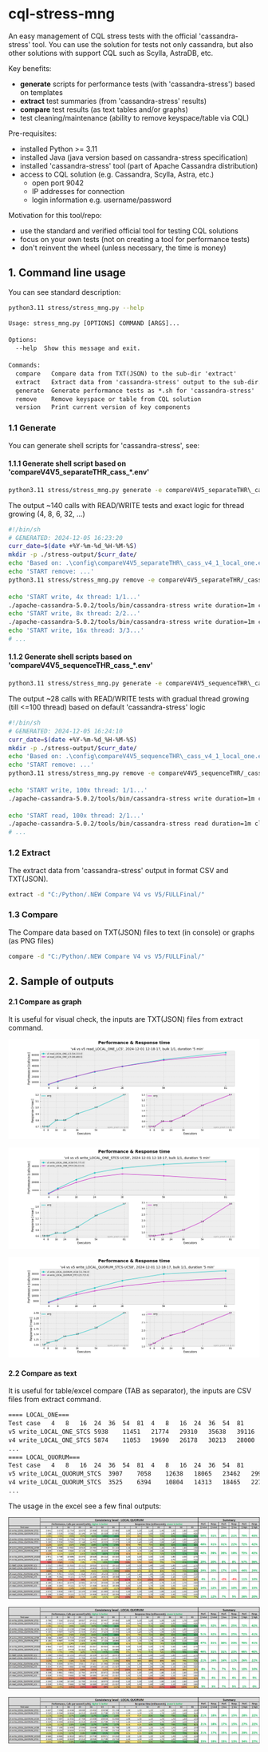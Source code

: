 # cql-stress-mng
An easy management of CQL stress tests with the official 'cassandra-stress' tool. You can use
the solution for tests not only cassandra, but also other solutions with support CQL such as
Scylla, AstraDB, etc.

Key benefits:
 - **generate** scripts for performance tests (with 'cassandra-stress') based on templates
 - **extract** test summaries (from 'cassandra-stress' results)
 - **compare** test results (as text tables and/or graphs)
 - test cleaning/maintenance (ability to remove keyspace/table via CQL)

Pre-requisites:
 - installed Python >= 3.11
 - installed Java (java version based on cassandra-stress specification)
 - installed 'cassandra-stress' tool (part of Apache Cassandra distribution)
 - access to CQL solution (e.g. Cassandra, Scylla, Astra, etc.)
   - open port 9042
   - IP addresses for connection
   - login information e.g. username/password

Motivation for this tool/repo:
 - use the standard and verified official tool for testing CQL solutions
 - focus on your own tests (not on creating a tool for performance tests)
 - don't reinvent the wheel (unless necessary, the time is money)

## 1. Command line usage

You can see standard description: 

```sh
python3.11 stress/stress_mng.py --help
```
```txt
Usage: stress_mng.py [OPTIONS] COMMAND [ARGS]...

Options:
  --help  Show this message and exit.

Commands:
  compare   Compare data from TXT(JSON) to the sub-dir 'extract'
  extract   Extract data from 'cassandra-stress' output to the sub-dir...
  generate  Generate performance tests as *.sh for 'cassandra-stress'
  remove    Remove keyspace or table from CQL solution
  version   Print current version of key components
```

### 1.1 Generate

You can generate shell scripts for 'cassandra-stress', see:

#### 1.1.1 Generate shell script based on 'compareV4V5_separateTHR\_cass_*.env'

```sh
python3.11 stress/stress_mng.py generate -e compareV4V5_separateTHR\_cass_*.env -l stress-cmd/_cass_all.sh
```
The output ~140 calls with READ/WRITE tests and exact
logic for thread growing (4, 8, 6, 32, ...)

```sh
#!/bin/sh
# GENERATED: 2024-12-05 16:23:20
curr_date=$(date +%Y-%m-%d_%H-%M-%S)
mkdir -p ./stress-output/$curr_date/
echo 'Based on: .\config\compareV4V5_separateTHR\_cass_v4_1_local_one.env'
echo 'START remove: ...'
python3.11 stress/stress_mng.py remove -e compareV4V5_separateTHR/_cass_v4_1_local_one.env -k keyspace1 -d stress -s 8

echo 'START write, 4x thread: 1/1...'
./apache-cassandra-5.0.2/tools/bin/cassandra-stress write duration=1m cl=LOCAL_ONE no-warmup -node 10.129.52.58,10.129.53.21,10.129.52.57 -mode user=perf password=perf prepared protocolVersion=4 connectionsPerHost=24 maxPending=384 -schema "replication(strategy=NetworkTopologyStrategy,factor=3)" "compaction(strategy=LeveledCompactionStrategy,sstable_size_in_mb=160,fanout_size=10)" -rate "threads=4" -reporting output-frequency=5s > "./stress-output/$curr_date/$curr_date v4 write_LOCAL_ONE_LCS_4xTHR.txt"
echo 'START write, 8x thread: 2/2...'
./apache-cassandra-5.0.2/tools/bin/cassandra-stress write duration=1m cl=LOCAL_ONE no-warmup -node 10.129.52.58,10.129.53.21,10.129.52.57 -mode user=perf password=perf prepared protocolVersion=4 connectionsPerHost=24 maxPending=384 -schema "replication(strategy=NetworkTopologyStrategy,factor=3)" "compaction(strategy=LeveledCompactionStrategy,sstable_size_in_mb=160,fanout_size=10)" -rate "threads=8" -reporting output-frequency=5s > "./stress-output/$curr_date/$curr_date v4 write_LOCAL_ONE_LCS_8xTHR.txt"
echo 'START write, 16x thread: 3/3...'
# ...
```
#### 1.1.2 Generate shell scripts based on 'compareV4V5_sequenceTHR\_cass_*.env'

```sh
python3.11 stress/stress_mng.py generate -e compareV4V5_sequenceTHR\_cass_*.env -l stress-cmd/_cass_seq_all.sh
```
The output ~28 calls with READ/WRITE tests with gradual 
thread growing (till <=100 thread) based on default 
'cassandra-stress' logic

```sh
#!/bin/sh
# GENERATED: 2024-12-05 16:24:10
curr_date=$(date +%Y-%m-%d_%H-%M-%S)
mkdir -p ./stress-output/$curr_date/
echo 'Based on: .\config\compareV4V5_sequenceTHR\_cass_v4_1_local_one.env'
echo 'START remove: ...'
python3.11 stress/stress_mng.py remove -e compareV4V5_sequenceTHR/_cass_v4_1_local_one.env -k keyspace1 -d stress -s 8

echo 'START write, 100x thread: 1/1...'
./apache-cassandra-5.0.2/tools/bin/cassandra-stress write duration=1m cl=LOCAL_ONE no-warmup -node 10.129.52.58,10.129.53.21,10.129.52.57 -mode user=perf password=perf prepared protocolVersion=4 connectionsPerHost=24 maxPending=384 -schema "replication(strategy=NetworkTopologyStrategy,factor=3)" "compaction(strategy=LeveledCompactionStrategy,sstable_size_in_mb=160,fanout_size=10)" -rate "threads<=100" -reporting output-frequency=5s > "./stress-output/$curr_date/$curr_date v4 write_LOCAL_ONE_LCS_100xTHR.txt"

echo 'START read, 100x thread: 2/1...'
./apache-cassandra-5.0.2/tools/bin/cassandra-stress read duration=1m cl=LOCAL_ONE no-warmup -node 10.129.52.58,10.129.53.21,10.129.52.57 -mode user=perf password=perf prepared protocolVersion=4 connectionsPerHost=24 maxPending=384 -rate "threads<=100" -reporting output-frequency=5s > "./stress-output/$curr_date/$curr_date v4 read_LOCAL_ONE_LCS_100xTHR.txt"
# ...
```
### 1.2 Extract

The extract data from 'cassandra-stress' output in format CSV and TXT(JSON).

```sh
extract -d "C:/Python/.NEW Compare V4 vs V5/FULLFinal/"
```

### 1.3 Compare

The Compare data based on TXT(JSON) files to text (in console) or graphs (as PNG files)

```sh
compare -d "C:/Python/.NEW Compare V4 vs V5/FULLFinal/"
```

## 2. Sample of outputs
#### 2.1 Compare as graph

It is useful for visual check, the inputs are TXT(JSON) files from extract command.

![graph](https://github.com/george0st/cql-stress-mng/blob/main/docs/assets/PRF-v4_vs_v5_read_LOCAL_ONE_LCS-2024-12-01_12-18-17-bulk-1x1.png?raw=true)

![graph](https://github.com/george0st/cql-stress-mng/blob/main/docs/assets/PRF-v4_vs_v5_write_LOCAL_ONE_STCS-UCS8-2024-12-01_12-18-17-bulk-1x1.png?raw=true)

![graph](https://github.com/george0st/cql-stress-mng/blob/main/docs/assets/PRF-v4_vs_v5_write_LOCAL_QUORUM_STCS-UCS8-2024-12-01_12-18-17-bulk-1x1.png?raw=true)

#### 2.2 Compare as text

It is useful for table/excel compare (TAB as separator), the inputs are CSV files from extract command.

```txt
==== LOCAL_ONE===
Test case	4	8	16	24	36	54	81	4	8	16	24	36	54	81
v5 write_LOCAL_ONE_STCS	5938	11451	21774	29310	35638	39116	42557	0,7	0,7	0,7	0,8	1,0	1,4	1,9
v4 write_LOCAL_ONE_STCS	5874	11053	19690	26178	30213	28000	23091	0,7	0,7	0,8	0,9	1,2	1,9	3,4
...
==== LOCAL_QUORUM===
Test case	4	8	16	24	36	54	81	4	8	16	24	36	54	81
v5 write_LOCAL_QUORUM_STCS	3907	7058	12638	18065	23462	29958	32159	1,0	1,1	1,2	1,3	1,5	1,8	2,5
v4 write_LOCAL_QUORUM_STCS	3525	6394	10804	14313	18465	22709	25715	1,1	1,2	1,5	1,7	1,9	2,4	3,1
...
```

The usage in the excel see a few final outputs:

![graph](https://github.com/george0st/cql-stress-mng/blob/main/docs/assets/r2-local_quorum.png?raw=true)

![graph](https://github.com/george0st/cql-stress-mng/blob/main/docs/assets/r3-local_quorum.png?raw=true)

![graph](https://github.com/george0st/cql-stress-mng/blob/main/docs/assets/final-local_quorum.png?raw=true)
